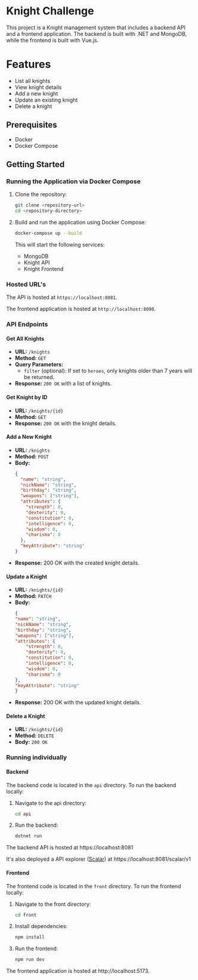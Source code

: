 # Knight Challenge

This project is a Knight management system that includes a backend API and a frontend application. The backend is built with .NET and MongoDB, while the frontend is built with Vue.js.

# Features
- List all knights
- View knight details
- Add a new knight
- Update an existing knight
- Delete a knight

## Prerequisites

- Docker
- Docker Compose

## Getting Started

### Running the Application via Docker Compose

1. Clone the repository:
    ```sh
    git clone <repository-url>
    cd <repository-directory>
    ```

2. Build and run the application using Docker Compose:
    ```sh
    docker-compose up --build
    ```

   This will start the following services:
   - MongoDB
   - Knight API
   - Knight Frontend

### Hosted URL's

The API is hosted at `https://localhost:8081`.

The frontend application is hosted at `http://localhost:8090`.

### API Endpoints

#### Get All Knights

- **URL:** `/knights`
- **Method:** `GET`
- **Query Parameters:**
  - `filter` (optional): If set to `heroes`, only knights older than 7 years will be returned.
- **Response:** `200 OK` with a list of knights.

#### Get Knight by ID

- **URL:** `/knights/{id}`
- **Method:** `GET`
- **Response:** `200 OK` with the knight details.

#### Add a New Knight

- **URL:** `/knights`
- **Method:** `POST`
- **Body:**
  ```json
  {
    "name": "string",
    "nickName": "string",
    "birthday": "string",
    "weapons": ["string"],
    "attributes": {
      "strength": 0,
      "dexterity": 0,
      "constitution": 0,
      "intelligence": 0,
      "wisdom": 0,
      "charisma": 0
    },
    "keyAttribute": "string"
  }
  ```
- **Response:** 200 OK with the created knight details.

#### Update a Knight

- **URL:** `/knights/{id}`
- **Method:** `PATCH`
- **Body:**
    ```json
    {
    "name": "string",
    "nickName": "string",
    "birthday": "string",
    "weapons": ["string"],
    "attributes": {
        "strength": 0,
        "dexterity": 0,
        "constitution": 0,
        "intelligence": 0,
        "wisdom": 0,
        "charisma": 0
    },
    "keyAttribute": "string"
    }
    ```
- **Response:** 200 OK with the updated knight details.

#### Delete a Knight

- **URL:** `/knights/{id}`
- **Method:** `DELETE`
- **Body:** `200 OK`

### Running individually

#### Backend
The backend code is located in the `api` directory. To run the backend locally:

1. Navigate to the api directory:

    ```bash
    cd api
    ```

2. Run the backend:

    ```bash
    dotnet run
    ```

The backend API is hosted at https://localhost:8081

It's also deployed a API explorer ([Scalar](https://www.scalar.com)) at https://localhost:8081/scalar/v1

#### Frontend
The frontend code is located in the `front` directory. To run the frontend locally:

1. Navigate to the front directory:

    ```bash
    cd front
    ```

2. Install dependencies:

    ```bash
    npm install
    ```

3. Run the frontend:

    ```bash
    npm run dev
    ```

The frontend application is hosted at http://localhost:5173.
